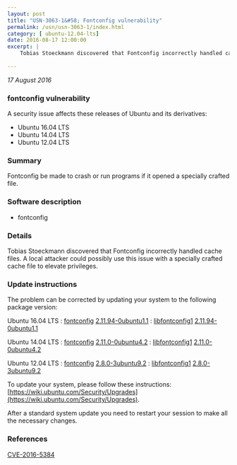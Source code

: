 ```yaml
---
layout: post
title: "USN-3063-1&#58; Fontconfig vulnerability"
permalink: /usn/usn-3063-1/index.html
category: [ ubuntu-12.04-lts]
date: 2016-08-17 12:00:00
excerpt: |
    Tobias Stoeckmann discovered that Fontconfig incorrectly handled cache files. A local attacker could possibly use this issue with a specially crafted cache file to elevate privileges. 
    
--- 
```

 
 

*17 August 2016*

### fontconfig vulnerability

A security issue affects these releases of Ubuntu and its derivatives:

* Ubuntu 16.04 LTS
* Ubuntu 14.04 LTS
* Ubuntu 12.04 LTS

### Summary

Fontconfig be made to crash or run programs if it opened a specially crafted file.

### Software description

* fontconfig 

### Details

Tobias Stoeckmann discovered that Fontconfig incorrectly handled cache files. A local attacker could possibly use this issue with a specially crafted cache file to elevate privileges. 

### Update instructions

The problem can be corrected by updating your system to the following package version:

Ubuntu 16.04 LTS
 : [fontconfig](https://launchpad.net/ubuntu/+source/fontconfig) <span> [2.11.94-0ubuntu1.1](https://launchpad.net/ubuntu/+source/fontconfig/2.11.94-0ubuntu1.1) </span> 
 : [libfontconfig1](https://launchpad.net/ubuntu/+source/fontconfig) <span> [2.11.94-0ubuntu1.1](https://launchpad.net/ubuntu/+source/fontconfig/2.11.94-0ubuntu1.1) </span> 

Ubuntu 14.04 LTS
 : [fontconfig](https://launchpad.net/ubuntu/+source/fontconfig) <span> [2.11.0-0ubuntu4.2](https://launchpad.net/ubuntu/+source/fontconfig/2.11.0-0ubuntu4.2) </span> 
 : [libfontconfig1](https://launchpad.net/ubuntu/+source/fontconfig) <span> [2.11.0-0ubuntu4.2](https://launchpad.net/ubuntu/+source/fontconfig/2.11.0-0ubuntu4.2) </span> 

Ubuntu 12.04 LTS
 : [fontconfig](https://launchpad.net/ubuntu/+source/fontconfig) <span> [2.8.0-3ubuntu9.2](https://launchpad.net/ubuntu/+source/fontconfig/2.8.0-3ubuntu9.2) </span> 
 : [libfontconfig1](https://launchpad.net/ubuntu/+source/fontconfig) <span> [2.8.0-3ubuntu9.2](https://launchpad.net/ubuntu/+source/fontconfig/2.8.0-3ubuntu9.2) </span> 

To update your system, please follow these instructions: [https://wiki.ubuntu.com/Security/Upgrades](https://wiki.ubuntu.com/Security/Upgrades).

After a standard system update you need to restart your session to make all the necessary changes. 

### References

 
 [CVE-2016-5384](http://people.ubuntu.com/~ubuntu-security/cve/CVE-2016-5384)
 

